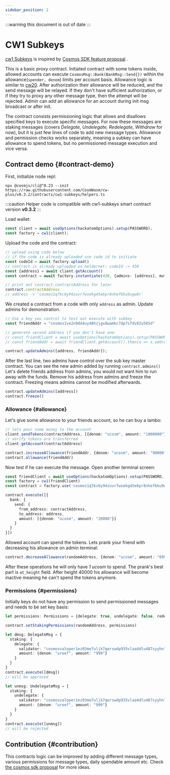 ```yaml
---
sidebar_position: 2
---
```


:::warning
this document is out of date
:::

# CW1 Subkeys

[cw1 Subkeys](https://github.com/CosmWasm/cw-plus/tree/master/contracts/cw1-subkeys)
is inspired
by [Cosmos SDK feature proposal](https://forum.cosmos.network/t/proposal-adding-subkey-feature-to-cosmos-sdk-and-apply-it-to-the-hub/2358)
.

This is a basic proxy contract. Initiated contract with some tokens inside, allowed accounts can
execute `CosmosMsg::Bank(BankMsg::Send{})` within the allowance(`spender, denom`) limits per account basis. Allowance
logic is similar to [cw20](../cw20/spec.md). After authorization their allowance will be reduced, and the send
message will be relayed. If they don't have sufficient authorization, or if they try to proxy any other message type,
then the attempt will be rejected. Admin can add an allowance for an account during init msg broadcast or after init.

The contract consists permissioning logic that allows and disallows specified keys to execute specific messages. For now
these messages are staking messages (covers _Delegate, Undelegate, Redelegate, Withdraw_ for now), but it is just few
lines of code to add new message types. Allowance and permission checks works separately, meaning a subkey can have
allowance to spend tokens, but no permissioned message execution and vice versa.

## Contract demo {#contract-demo}

First, initialize node repl:

```shell
npx @cosmjs/cli@^0.23 --init https://raw.githubusercontent.com/CosmWasm/cw-plus/v0.3.2/contracts/cw1-subkeys/helpers.ts
```

:::caution
Helper code is compatible with cw1-subkeys smart contract version **v0.3.2**
:::

Load wallet:

```ts
const client = await useOptions(hackatomOptions).setup(PASSWORD);
const factory = cw1(client);
```

Upload the code and the contract:

```ts
// upload using code below
// if the code is already uploaded use code id to initiate
const codeId = await factory.upload()
// contract is already uploaded on heldernet: codeId -> 430
const {address} = await client.getAccount()
const contract = await factory.instantiate(430, {admins: [address], mutable: true}, "My Gift to a Friend")

// print out contract.contractAddress for later
contract.contractAddress
// address -> 'cosmos1q7kc6y94zuvr7wsekg45e6pr8nhef6ku9ugw8r'
```

We created a contract from a code with only `address` as admin. Update admins for demonstration.

```ts
// Use a key you control to test out execute with subkey
const friendAddr = "cosmos1ve2n9dd4uy48hzjgx8wamkc7dp7sfdv82u585d"

// generate second address if you don't have one:
// const friendClient = await useOptions(hackatomOptions).setup(PASSWORD, KEY_FILE);
// const friendAddr = await friendClient.getAccount().then(x => x.address);

contract.updateAdmins([address, friendAddr]);
```

After the last line, two admins have control over the sub key master contract. You can see the new admin added by
running `contract.admins()`
Let's delete friends address from admins, you would not want him to run away with the funds. Remove his address from
admins and freeze the contract. Freezing means admins cannot be modified afterwards.

```ts
contract.updateAdmins([address])
contract.freeze()
```

### Allowance {#allowance}

Let's give some allowance to your friends account, so he can buy a lambo:

```ts
// lets pour some money to the account
client.sendTokens(contractAddress, [{denom: "ucosm", amount: "1000000"}])
// verify tokens are transferred
client.getAccount(contractAddress)

contract.increaseAllowance(friendAddr, {denom: "ucosm", amount: "90000"})
contract.allowance(friendAddr)
```

Now test if he can execute the message. Open another terminal screen:

```ts
const friendClient = await useOptions(hackatomOptions).setup(PASSWORD, KEY_FILE);
const factory = cw1(friendClient)
const contract = factory.use('cosmos1q7kc6y94zuvr7wsekg45e6pr8nhef6ku9ugw8r')

contract.execute([{
  bank: {
    send: {
      from_address: contractAddress,
      to_address: address,
      amount: [{denom: "ucosm", amount: "20000"}]
    }
  }
}])
```

Allowed account can spend the tokens. Lets prank your friend with decreasing his allowance on admin terminal:

```ts
contract.decreaseAllowance(randomAddress, {denom: "ucosm", amount: "69999"}, {at_height: {height: 40000}})
```

After these operations he will only have _1 ucosm_ to spend. The prank's best part is `at_height` field. After height
40000 his allowance will become inactive meaning he can't spend the tokens anymore.

### Permissions {#permissions}

Initially keys do not have any permission to send permissioned messages and needs to be set key basis:

```ts
let permissions: Permissions = {delegate: true, undelegate: false, redelegate: true, withdraw: true}

contract.setStakingPermissions(randomAddress, permissions)

let dmsg: DelegateMsg = {
  staking: {
    delegate: {
      validator: "cosmosvaloper1ez03me7uljk7qerswdp935vlaa4dlu487syyhn",
      amount: {denom: "ureef", amount: "999"}
    }
  }
}
contract.execute([dmsg])
// will be approved

let unmsg: UndelegateMsg = {
  staking: {
    undelegate: {
      validator: "cosmosvaloper1ez03me7uljk7qerswdp935vlaa4dlu487syyhn",
      amount: {denom: "ureef", amount: "999"}
    }
  }
}
contract.execute([unmsg])
// will be rejected

```

## Contribution {#contribution}

This contracts logic can be improved by adding different message types, various permissions for message types, daily
spendable amount etc. Check
[the cosmos sdk proposal](https://forum.cosmos.network/t/proposal-adding-subkey-feature-to-cosmos-sdk-and-apply-it-to-the-hub/2358)
for more ideas.
